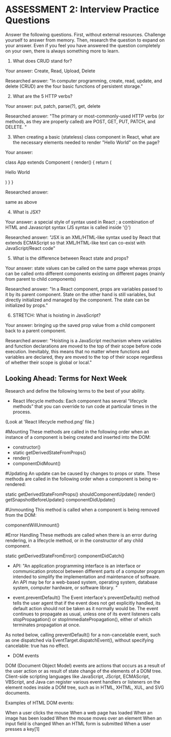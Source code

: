 # ASSESSMENT 2: Interview Practice Questions

Answer the following questions. First, without external resources. Challenge yourself to answer from memory. Then, research the question to expand on your answer. Even if you feel you have answered the question completely on your own, there is always something more to learn.

1. What does CRUD stand for?

  Your answer: Create, Read, Upload, Delete

  Researched answer: "In computer programming, create, read, update, and delete (CRUD) are the four basic functions of persistent storage."



2. What are the 5 HTTP verbs?

  Your answer: put, patch, parse(?), get, delete

  Researched answer: "The primary or most-commonly-used HTTP verbs (or methods, as they are properly called) are POST, GET, PUT, PATCH, and DELETE. "



3. When creating a basic (stateless) class component in React, what are the necessary elements needed to render "Hello World" on the page?

  Your answer:

  class App extends Component {
    render() {
      return (
          <p>Hello World</p>
        )
    }
  }


  Researched answer:

  same as above


4. What is JSX?

  Your answer: a special style of syntax used in React ; a combination of HTML and Javascript syntax (JS syntax is called inside '{}')

  Researched answer:
  "JSX is an XML/HTML-like syntax used by React that extends ECMAScript so that XML/HTML-like text can co-exist with JavaScript/React code"


5. What is the difference between React state and props?

  Your answer: state values can be called on the same page whereas props can be called onto different components existing on different pages (mainly from parent to child components)

  Researched answer:
  "In a React component, props are variables passed to it by its parent component. State on the other hand is still variables, but directly initialized and managed by the component. The state can be initialized by props."


6. STRETCH: What is hoisting in JavaScript?

  Your answer:
   bringing up the saved prop value from a child component back to a parent component.

  Researched answer: "Hoisting is a JavaScript mechanism where variables and function declarations are moved to the top of their scope before code execution. Inevitably, this means that no matter where functions and variables are declared, they are moved to the top of their scope regardless of whether their scope is global or local."



## Looking Ahead: Terms for Next Week

Research and define the following terms to the best of your ability.

- React lifecycle methods:
Each component has several “lifecycle methods” that you can override to run code at particular times in the process.

(Look at 'React lifecycle method.png' file.)

#Mounting
These methods are called in the following order when an instance of a component is being created and inserted into the DOM:

- constructor()
- static getDerivedStateFromProps()
- render()
- componentDidMount()

#Updating
An update can be caused by changes to props or state. These methods are called in the following order when a component is being re-rendered:

static getDerivedStateFromProps()
shouldComponentUpdate()
render()
getSnapshotBeforeUpdate()
componentDidUpdate()

#Unmounting
This method is called when a component is being removed from the DOM:

componentWillUnmount()

#Error Handling
These methods are called when there is an error during rendering, in a lifecycle method, or in the constructor of any child component.

static getDerivedStateFromError()
componentDidCatch()



- API:
"An application programming interface is an interface or communication protocol between different parts of a computer program intended to simplify the implementation and maintenance of software. An API may be for a web-based system, operating system, database system, computer hardware, or software library. "



- event.preventDefault()
The Event interface's preventDefault() method tells the user agent that if the event does not get explicitly handled, its default action should not be taken as it normally would be. The event continues to propagate as usual, unless one of its event listeners calls stopPropagation() or stopImmediatePropagation(), either of which terminates propagation at once.

As noted below, calling preventDefault() for a non-cancelable event, such as one dispatched via EventTarget.dispatchEvent(), without specifying cancelable: true  has no effect.


- DOM events

DOM (Document Object Model) events are actions that occurs as a result of the user action or as result of state change of the elements of a DOM tree. Client-side scripting languages like JavaScript, JScript, ECMAScript, VBScript, and Java can register various event handlers or listeners on the element nodes inside a DOM tree, such as in HTML, XHTML, XUL, and SVG documents.

Examples of HTML DOM events:

When a user clicks the mouse
When a web page has loaded
When an image has been loaded
When the mouse moves over an element
When an input field is changed
When an HTML form is submitted
When a user presses a key[1]
